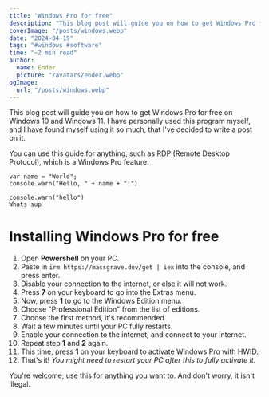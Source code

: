 ```yaml
---
title: "Windows Pro for free"
description: "This blog post will guide you on how to get Windows Pro for free on Windows 10 and Windows 11."
coverImage: "/posts/windows.webp"
date: "2024-04-19"
tags: "#windows #software"
time: "~2 min read"
author:
  name: Ender
  picture: "/avatars/ender.webp"
ogImage:
  url: "/posts/windows.webp"
---
```


This blog post will guide you on how to get Windows Pro for free on Windows 10 and Windows 11.
I have personally used this program myself, and I have found myself using it so much, that I've decided to write a post on it.

You can use this guide for anything, such as RDP (Remote Desktop Protocol), which is a Windows Pro feature.

<pre><code class="language-js">var name = "World";
console.warn("Hello, " + name + "!")</code></pre>

```
console.warn("hello")
Whats sup
```

# Installing Windows Pro for free
1. Open **Powershell** on your PC.
2. Paste in `irm https://massgrave.dev/get | iex` into the console, and press enter.
3. Disable your connection to the internet, or else it will not work.
4. Press **7** on your keyboard to go into the Extras menu.
5. Now, press **1** to go to the Windows Edition menu.
6. Choose "Professional Edition" from the list of editions.
7. Choose the first method, it's recommended.
8. Wait a few minutes until your PC fully restarts.
9. Enable your connection to the internet, and connect to your internet.
10.  Repeat step **1** and **2** again.
11.  This time, press **1** on your keyboard to activate Windows Pro with HWID.
12.  That's it! *You might need to restart your PC after this to fully activate it.*

You're welcome, use this for anything you want to.
And don't worry, it isn't illegal.